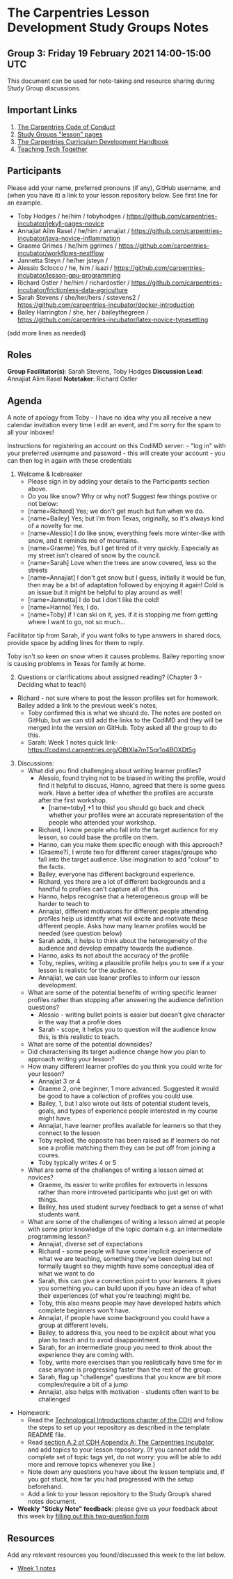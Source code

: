 # The Carpentries Lesson Development Study Groups Notes

## Group 3: Friday 19 February 2021 14:00-15:00 UTC

This document can be used for note-taking and resource sharing during Study Group discussions.

## Important Links

1. [The Carpentries Code of Conduct](https://docs.carpentries.org/topic_folders/policies/code-of-conduct.html)
1. [Study Groups "lesson" pages](https://carpentries-incubator.github.io/study-groups/index.html)
1. [The Carpentries Curriculum Development Handbook](https://cdh.carpentries.org)
1. [Teaching Tech Together](https://teachtogether.tech/)

## Participants

Please add your name, preferred pronouns (if any), GitHub username, and (when you have it) a link to your lesson repository below. See first line for an example.

- Toby Hodges / he/him / tobyhodges / https://github.com/carpentries-incubator/jekyll-pages-novice
- Annajiat Ailm Rasel / he/him / annajiat / https://github.com/carpentries-incubator/java-novice-inflammation
- Graeme Grimes / he/him ggrimes / https://github.com/carpentries-incubator/workflows-nextflow
- Jannetta Steyn / he/her jsteyn / 
- Alessio Sclocco / he, him / isazi / https://github.com/carpentries-incubator/lesson-gpu-programming
- Richard Ostler / he/him / richardostler / https://github.com/carpentries-incubator/frictionless-data-agriculture
- Sarah Stevens / she/her/hers / sstevens2 / https://github.com/carpentries-incubator/docker-introduction
- Bailey Harrington / she, her / baileythegreen / https://github.com/carpentries-incubator/latex-novice-typesetting

(add more lines as needed)

## Roles

**Group Facilitator(s)**: Sarah Stevens, Toby Hodges
**Discussion Lead**: Annajiat Alim Rasel
**Notetaker**: Richard Ostler

## Agenda

A note of apology from Toby - I have no idea why you all receive a new calendar invitation every time I edit an event, and I'm sorry for the spam to all your inboxes!

Instructions for registering an account on this CodiMD server:
    - "log in" with your preferred username and password - this will create your account
    - you can then log in again with these credentials

1. Welcome & Icebreaker 
    - Please sign in by adding your details to the Participants section above.
    - Do you like snow? Why or why not? Suggest few things postive or not below:
    - [name=Richard] Yes; we don't get much but fun when we do.
    - [name=Bailey] Yes; but I'm from Texas, originally, so it's always kind of a novelty for me.
    - [name=Alessio] I do like snow, everything feels more winter-like with snow, and it reminds me of mountains.
    - [name=Graeme] Yes, but I get tired of it very quickly. Especially as my street isn't cleared of snow by the council.
    - [name=Sarah] Love when the trees are snow covered, less so the streets
    - [name=Annajiat] I don't get snow but I guess, initially it would be fun, then may be a bit of adaptation followed by enjoying it again! Cold is an issue but it might be helpful to play around as well!
    - [name=Jannetta] I do but I don't like the cold!
    - [name=Hanno] Yes, I do. 
    - [name=Toby] if I can ski on it, yes. if it is stopping me from getting where I want to go, not so much...


    

Facilitator tip from Sarah, if you want folks to type answers in shared docs, provide space by adding lines for them to reply.

Toby isn't so keen on snow when it causes problems. Bailey reporting snow is causing problems in Texas for family at home.

2.  Questions or clarifications about assigned reading? (Chapter 3 - Deciding what to teach)
 -    Richard - not sure where to post the lesson profiles set for homework. Bailey added a link to the previous week's notes, 
         -    Toby confirmed this is what we should do. The notes are posted on GitHub, but we can still add the links to the CodiMD and they will be merged into the version on GitHub. Toby asked all the group to do this. 
         -   Sarah: Week 1 notes quick link- https://codimd.carpentries.org/OBtXla7mT5qr1o4BOXDt5g
   
    

3.  Discussions:
    - What did you find challenging about writing learner profiles?
        - Alessio, found trying not to be biased in writing the profile, would find it helpful to discuss, Hanno, agreed that there is some guess work. Have a better idea of whether the profiles are accurate after the first workshop. 
            - [name=toby] +1 to this! you should go back and check whether your profiles were an accurate representation of the people who attended your workshop.
        - Richard, I know people who fall into the target audience for my lesson, so could base the profile on them.
        - Hanno, can you make them specific enough with this approach?
        -  (Graeme?), I wrote two for different career stages/groups who fall into the target audience. Use imagination to add "colour" to the facts.
        - Bailey, everyone has different background experience.
        - Richard, yes there are a lot of different backgrounds and a handful fo profiles can't capture all of this.
        - Hanno, helps recognise that a heterogeneous group will be harder to teach to
        - Annajiat, different motivatons for different people attending. profiles help us identify what will excite and motivate these different people. Asks how many learner profiles would be needed (see question below)
        - Sarah adds, it helps to think about the heterogeneity of the audience and develop empathy towards the audience.
        - Hanno, asks its not about the accuracy of the profile
        - Toby, replies, writing a plausible profile helps you to see if a your lesson is realistic for the audience.
        - Annajiat, we can use leaner profiles to inform our lesson development. 
    - What are some of the potential benefits of writing specific learner profiles rather than stopping after answering the audience definition questions?
        - Alessio - writing bullet points is easier but doesn't give character in the way that a profile does
        - Sarah - scope, it helps you to question will the audience know this, is this realistic to teach.
    - What are some of the potential downsides?
    - Did characterising its target audience change how you plan to approach writing your lesson?
    - How many different learner profiles do you think you could write for your lesson?
        - Annajiat 3 or 4
        - Graeme 2, one beginner, 1 more advanced. Suggested it would be good to have a collection of profiles you could use.
        - Bailey, 1, but I also wrote out lists of potential student levels, goals, and types of experience people interested in my course might have.
        - Annajiat, have learner profiles available for learners so that they connect to the lesson
        - Toby replied, the opposite has been raised as if learners do not see a profile matching them they can be put off from joining a coures.
        - Toby typically writes 4 or 5
    - What are some of the challenges of writing a lesson aimed at novices?
        - Graeme, its easier to write profiles for extroverts in lessons rather than more introveted participants who just get on with things.
        - Bailey, has used student survey feedback to get a sense of what students want.
    - What are some of the challenges of writing a lesson aimed at people with some prior knowledge of the topic domain e.g. an intermediate programming lesson?
        - Annajiat, diverse set of expectations
        - Richard - some people will have some implicit experience of what we are teaching, something they've been doing but not formally taught so they mighth have some conceptual idea of what we want to do
        - Sarah, this can give a connection point to your learners. It gives you something you can build upon if you have an idea of what their experiences (of what you're teaching) might be.
        - Toby, this also means people may have developed habits which complete beginners won't have. 
        - Annajiat, if people have some background you could have a group at different levels.
        - Bailey, to address this, you need to be explicit about what you plan to teach and to avoid disappointment.
        - Sarah, for an intermediate group you need to think about the experience they are coming with.
        - Toby, write more exercises than you realistically have time for in case anyone is progressing faster than the rest of the group. 
        - Sarah, flag up "challenge" questions that you know are bit more complex/require a bit of a jump
        - Annajiat, also helps with motivation - students often want to be challenged 
    
- Homework:
  - Read the [Technological Introductions chapter of the CDH](https://cdh.carpentries.org/technological-introductions.html) and follow the steps to set up your repository as described in the template README file.
  - Read [section A.2 of CDH Appendix A: The Carpentries Incubator](https://cdh.carpentries.org/the-carpentries-incubator.html), and add topics to your lesson repository. (If you cannot add the complete set of topic tags yet, do not worry: you will be able to add more and remove topics whenever you like.)
  - Note down any questions you have about the lesson template and, if you got stuck, how far you had progressed with the setup beforehand.
  - Add a link to your lesson repository to the Study Group’s shared notes document.
- **Weekly "Sticky Note" feedback**: please give us your feedback about this week by [filling out this two-question form][sticky-notes-link]



## Resources
Add any relevant resources you found/discussed this week to the list below.

- [Week 1 notes][week-1-notes-link]


[week-1-notes-link]: https://codimd.carpentries.org/OBtXla7mT5qr1o4BOXDt5g
[sticky-notes-link]: https://forms.gle/CoNZyB1e5TQZKuZh8

